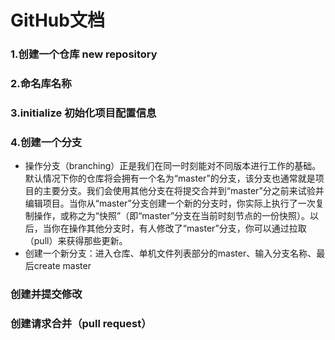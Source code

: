 # GitHub文档
### 1.创建一个仓库  new  repository
### 2.命名库名称
### 3.initialize 初始化项目配置信息
### 4.创建一个分支
- 操作分支（branching）正是我们在同一时刻能对不同版本进行工作的基础。默认情况下你的仓库将会拥有一个名为“master”的分支，该分支也通常就是项目的主要分支。我们会使用其他分支在将提交合并到“master”分之前来试验并编辑项目。当你从“master”分支创建一个新的分支时，你实际上执行了一次复制操作，或称之为“快照”（即“master”分支在当前时刻节点的一份快照）。以后，当你在操作其他分支时，有人修改了“master”分支，你可以通过拉取（pull）来获得那些更新。
- 创建一个新分支：进入仓库、单机文件列表部分的master、输入分支名称、最后create master
### 创建并提交修改
### 创建请求合并（pull request）

